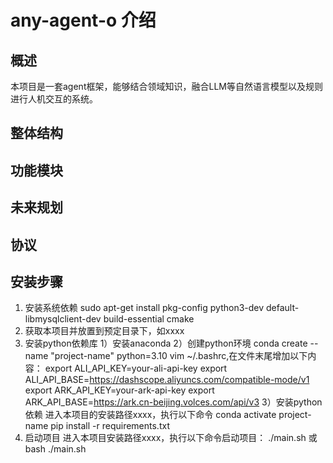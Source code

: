 # any-agent-o 介绍

## 概述

本项目是一套agent框架，能够结合领域知识，融合LLM等自然语言模型以及规则进行人机交互的系统。

## 整体结构

## 功能模块

## 未来规划

## 协议

## 安装步骤

1. 安装系统依赖
   sudo apt-get install pkg-config python3-dev default-libmysqlclient-dev build-essential cmake
2. 获取本项目并放置到预定目录下，如xxxx
3. 安装python依赖库
   1）安装anaconda
   2）创建python环境
      conda create --name "project-name" python=3.10
      vim ~/.bashrc,在文件末尾增加以下内容：
      export ALI_API_KEY=your-ali-api-key
      export ALI_API_BASE=https://dashscope.aliyuncs.com/compatible-mode/v1
      export ARK_API_KEY=your-ark-api-key
      export ARK_API_BASE=https://ark.cn-beijing.volces.com/api/v3
   3）安装python依赖 
      进入本项目的安装路径xxxx，执行以下命令
      conda activate project-name
      pip install -r requirements.txt 
4. 启动项目
   进入本项目安装路径xxxx，执行以下命令启动项目：
   ./main.sh 或
   bash ./main.sh